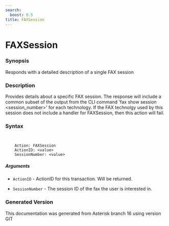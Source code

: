 ```yaml
---
search:
  boost: 0.5
title: FAXSession
---
```


# FAXSession

### Synopsis

Responds with a detailed description of a single FAX session

### Description

Provides details about a specific FAX session. The response will include a common subset of the output from the CLI command 'fax show session <session\_number>' for each technology. If the FAX technolgy used by this session does not include a handler for FAXSession, then this action will fail.<br>


### Syntax


```


    Action: FAXSession
    ActionID: <value>
    SessionNumber: <value>

```
##### Arguments


* `ActionID` - ActionID for this transaction. Will be returned.<br>

* `SessionNumber` - The session ID of the fax the user is interested in.<br>


### Generated Version

This documentation was generated from Asterisk branch 16 using version GIT 